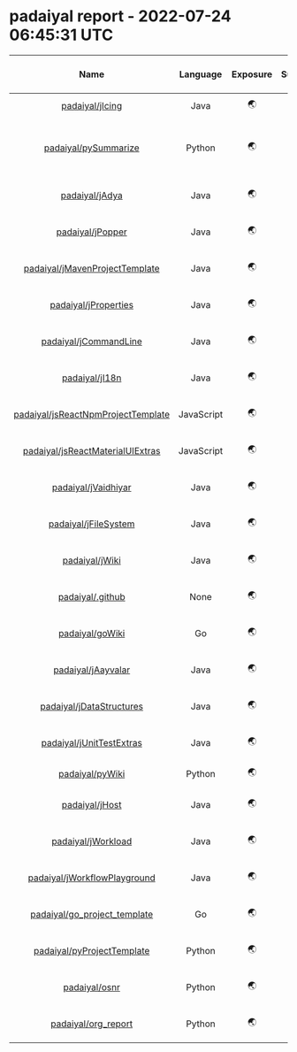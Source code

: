 
padaiyal report - 2022-07-24 06:45:31 UTC
=========================================
  

|Name|Language|Exposure|Supported?|Last Updated|Open Issues|License|Health %|Description|Content reports enabled?|Code of Conduct?|Contributing Guide?|Issue template?|Pull request template?|README?|Stars|
| :---: | :---: | :---: | :---: | :---: | :---: | :---: | :---: | :---: | :---: | :---: | :---: | :---: | :---: | :---: | :---: |
|[padaiyal/jIcing](https://github.com/padaiyal/jIcing)|Java|🌏|❌|2021-12-19T00:14:49Z|[24](https://github.com/padaiyal/jIcing/issues)|🤷‍|42%|✅|❌|❌|❌|❌|✅|✅|1|
|[padaiyal/pySummarize](https://github.com/padaiyal/pySummarize)|Python|🌏|❌|2022-06-14T01:59:55Z|[2](https://github.com/padaiyal/pySummarize/issues)|GNU General Public License v3.0|57%|✅|❌|❌|❌|❌|✅|✅|0|
|[padaiyal/jAdya](https://github.com/padaiyal/jAdya)|Java|🌏|❌|2022-05-24T18:58:09Z|[19](https://github.com/padaiyal/jAdya/issues)|Apache License 2.0|57%|✅|❌|❌|❌|❌|✅|✅|4|
|[padaiyal/jPopper](https://github.com/padaiyal/jPopper)|Java|🌏|✅|2021-12-27T03:38:59Z|[3](https://github.com/padaiyal/jPopper/issues)|Apache License 2.0|71%|✅|✅|❌|❌|❌|✅|✅|2|
|[padaiyal/jMavenProjectTemplate](https://github.com/padaiyal/jMavenProjectTemplate)|Java|🌏|✅|2022-01-01T03:03:46Z|[3](https://github.com/padaiyal/jMavenProjectTemplate/issues)|Apache License 2.0|71%|✅|✅|❌|❌|❌|✅|✅|2|
|[padaiyal/jProperties](https://github.com/padaiyal/jProperties)|Java|🌏|✅|2021-05-10T19:59:24Z|[1](https://github.com/padaiyal/jProperties/issues)|Apache License 2.0|57%|✅|❌|❌|❌|❌|✅|✅|1|
|[padaiyal/jCommandLine](https://github.com/padaiyal/jCommandLine)|Java|🌏|✅|2021-05-24T01:25:20Z|[0](https://github.com/padaiyal/jCommandLine/issues)|Apache License 2.0|57%|✅|❌|❌|❌|❌|✅|✅|1|
|[padaiyal/jI18n](https://github.com/padaiyal/jI18n)|Java|🌏|✅|2021-01-14T21:17:22Z|[1](https://github.com/padaiyal/jI18n/issues)|Apache License 2.0|57%|✅|❌|❌|❌|❌|✅|✅|1|
|[padaiyal/jsReactNpmProjectTemplate](https://github.com/padaiyal/jsReactNpmProjectTemplate)|JavaScript|🌏|✅|2022-01-20T01:52:23Z|[7](https://github.com/padaiyal/jsReactNpmProjectTemplate/issues)|Apache License 2.0|57%|✅|❌|❌|❌|❌|✅|✅|2|
|[padaiyal/jsReactMaterialUIExtras](https://github.com/padaiyal/jsReactMaterialUIExtras)|JavaScript|🌏|✅|2021-01-30T03:42:22Z|[18](https://github.com/padaiyal/jsReactMaterialUIExtras/issues)|Apache License 2.0|57%|✅|❌|❌|❌|❌|✅|✅|2|
|[padaiyal/jVaidhiyar](https://github.com/padaiyal/jVaidhiyar)|Java|🌏|✅|2022-01-20T01:42:59Z|[9](https://github.com/padaiyal/jVaidhiyar/issues)|Apache License 2.0|57%|✅|❌|❌|❌|❌|✅|✅|2|
|[padaiyal/jFileSystem](https://github.com/padaiyal/jFileSystem)|Java|🌏|✅|2021-05-05T02:11:09Z|[3](https://github.com/padaiyal/jFileSystem/issues)|Apache License 2.0|57%|✅|❌|❌|❌|❌|✅|✅|0|
|[padaiyal/jWiki](https://github.com/padaiyal/jWiki)|Java|🌏|✅|2021-10-22T13:34:08Z|[16](https://github.com/padaiyal/jWiki/issues)|Apache License 2.0|57%|✅|❌|❌|❌|❌|✅|✅|0|
|[padaiyal/.github](https://github.com/padaiyal/.github)|None|🌏|✅|2021-12-31T18:32:30Z|[3](https://github.com/padaiyal/.github/issues)|Apache License 2.0|57%|✅|❌|❌|❌|❌|✅|✅|1|
|[padaiyal/goWiki](https://github.com/padaiyal/goWiki)|Go|🌏|✅|2022-03-27T23:55:18Z|[0](https://github.com/padaiyal/goWiki/issues)|Apache License 2.0|42%|✅|❌|❌|❌|❌|✅|❌|1|
|[padaiyal/jAayvalar](https://github.com/padaiyal/jAayvalar)|Java|🌏|❌|2022-06-14T01:57:13Z|[16](https://github.com/padaiyal/jAayvalar/issues)|Apache License 2.0|57%|✅|❌|❌|❌|❌|✅|✅|0|
|[padaiyal/jDataStructures](https://github.com/padaiyal/jDataStructures)|Java|🌏|❌|2022-06-14T01:58:49Z|[9](https://github.com/padaiyal/jDataStructures/issues)|Apache License 2.0|42%|❌|❌|❌|❌|❌|✅|✅|0|
|[padaiyal/jUnitTestExtras](https://github.com/padaiyal/jUnitTestExtras)|Java|🌏|✅|2021-05-30T17:11:51Z|[1](https://github.com/padaiyal/jUnitTestExtras/issues)|Apache License 2.0|57%|✅|❌|❌|❌|❌|✅|✅|0|
|[padaiyal/pyWiki](https://github.com/padaiyal/pyWiki)|Python|🌏|✅|2022-06-02T00:51:11Z|[0](https://github.com/padaiyal/pyWiki/issues)|🤷‍|42%|✅|❌|❌|❌|❌|✅|✅|2|
|[padaiyal/jHost](https://github.com/padaiyal/jHost)|Java|🌏|✅|2021-05-08T18:01:13Z|[16](https://github.com/padaiyal/jHost/issues)|Apache License 2.0|57%|✅|❌|❌|❌|❌|✅|✅|0|
|[padaiyal/jWorkload](https://github.com/padaiyal/jWorkload)|Java|🌏|✅|2021-05-11T00:03:24Z|[4](https://github.com/padaiyal/jWorkload/issues)|Apache License 2.0|57%|✅|❌|❌|❌|❌|✅|✅|0|
|[padaiyal/jWorkflowPlayground](https://github.com/padaiyal/jWorkflowPlayground)|Java|🌏|✅|2021-12-31T07:08:27Z|[0](https://github.com/padaiyal/jWorkflowPlayground/issues)|Apache License 2.0|57%|✅|❌|❌|❌|❌|✅|✅|0|
|[padaiyal/go_project_template](https://github.com/padaiyal/go_project_template)|Go|🌏|✅|2022-01-04T23:25:03Z|[0](https://github.com/padaiyal/go_project_template/issues)|Apache License 2.0|42%|❌|❌|❌|❌|❌|✅|✅|0|
|[padaiyal/pyProjectTemplate](https://github.com/padaiyal/pyProjectTemplate)|Python|🌏|✅|2022-01-14T00:59:36Z|[0](https://github.com/padaiyal/pyProjectTemplate/issues)|Apache License 2.0|42%|❌|❌|❌|❌|❌|✅|✅|0|
|[padaiyal/osnr](https://github.com/padaiyal/osnr)|Python|🌏|✅|2022-06-03T01:50:28Z|[7](https://github.com/padaiyal/osnr/issues)|Apache License 2.0|57%|✅|❌|❌|❌|❌|✅|✅|1|
|[padaiyal/org_report](https://github.com/padaiyal/org_report)|Python|🌏|✅|2022-07-22T21:29:47Z|[0](https://github.com/padaiyal/org_report/issues)|Apache License 2.0|42%|❌|❌|❌|❌|❌|✅|✅|0|
